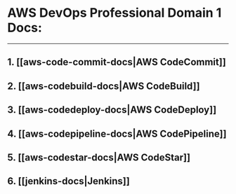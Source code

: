 # AWS DevOps Professional Domain 1 Docs:
---
## 1. [[aws-code-commit-docs|AWS CodeCommit]]
## 2. [[aws-codebuild-docs|AWS CodeBuild]]
## 3. [[aws-codedeploy-docs|AWS CodeDeploy]]
## 4. [[aws-codepipeline-docs|AWS CodePipeline]]
## 5. [[aws-codestar-docs|AWS CodeStar]]
## 6. [[jenkins-docs|Jenkins]]